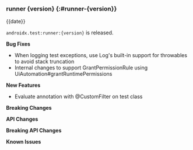 ### runner {version} {:#runner-{version}}

{{date}}

`androidx.test:runner:{version}` is released.

**Bug Fixes**

* When logging test exceptions, use Log's built-in support for throwables to avoid stack truncation
* Internal changes to support GrantPermissionRule using UiAutomation#grantRuntimePermissions

**New Features**

* Evaluate annotation with @CustomFilter on test class

**Breaking Changes**

**API Changes**

**Breaking API Changes**

**Known Issues**
